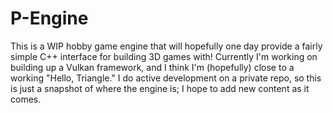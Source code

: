 # P-Engine


This is a WIP hobby game engine that will hopefully one day provide a fairly simple C++ interface for building 3D games with! Currently I'm working on building up a Vulkan framework, and I think I'm (hopefully) close to a working "Hello, Triangle." I do active development on a private repo, so this is just a snapshot of where the engine is; I hope to add new content as it comes.
